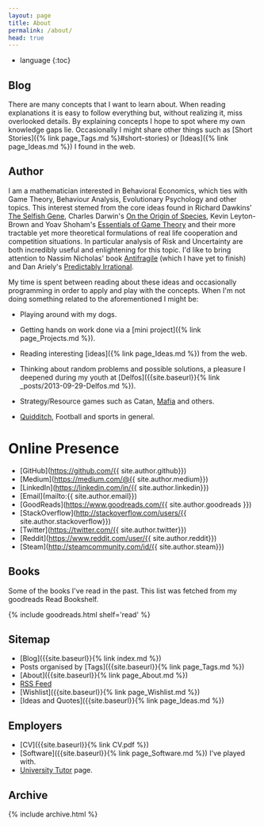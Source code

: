 ```yaml
---
layout: page
title: About
permalink: /about/
head: true
---
```


* language
{:toc}

## Blog

There are many concepts that I want to learn about. When reading explanations it is easy to follow everything but, without realizing it, miss overlooked details. By explaining concepts I hope to spot where my own knowledge gaps lie. Occasionally I might share other things such as [Short Stories]({% link page_Tags.md %}#short-stories) or [Ideas]({% link page_Ideas.md %}) I found in the web.

## Author

I am a mathematician interested in Behavioral Economics, which ties with Game Theory, Behaviour Analysis, Evolutionary Psychology and other topics. This interest stemed from the core ideas found in Richard Dawkins' [The Selfish Gene](https://www.goodreads.com/book/show/61535.The_Selfish_Gene), Charles Darwin's [On the Origin of Species](https://www.goodreads.com/book/show/22463.The_Origin_of_Species), Kevin Leyton-Brown and Yoav Shoham's [Essentials of Game Theory](https://www.goodreads.com/book/show/4253377-essentials-of-game-theory) and their more tractable yet more theoretical formulations of real life cooperation and competition situations. In particular analysis of Risk and Uncertainty are both incredibly useful and enlightening for this topic. I'd like to bring attention to Nassim Nicholas' book [Antifragile](https://www.goodreads.com/book/show/13530973-antifragile) (which I have yet to finish) and Dan Ariely's [Predictably Irrational](https://www.goodreads.com/book/show/1713426.Predictably_Irrational).

My time is spent between reading about these ideas and occasionally programming in order to apply and play with the concepts. When I'm not doing something related to the aforementioned I might be:

* Playing around with my dogs.

* Getting hands on work done via a [mini project]({% link page_Projects.md %}).

* Reading interesting [ideas]({% link page_Ideas.md %}) from the web.

* Thinking about random problems and possible solutions, a pleasure I deepened during my youth at [Delfos]({{site.baseurl}}{% link _posts/2013-09-29-Delfos.md %}).

* Strategy/Resource games such as Catan, [Mafia](https://en.wikipedia.org/wiki/Mafia_(party_game)) and others.

* [Quidditch](http://www.ouqc.uk/), Football and sports in general.

<h1> Online Presence </h1>

- [GitHub](https://github.com/{{ site.author.github}})
- [Medium](https://medium.com/@{{ site.author.medium}})
- [LinkedIn](https://linkedin.com/in/{{ site.author.linkedin}})
- [Email](mailto:{{ site.author.email}})
- [GoodReads](https://www.goodreads.com/{{ site.author.goodreads }})
- [StackOverflow](http://stackoverflow.com/users/{{ site.author.stackoverflow}})
- [Twitter](https://twitter.com/{{ site.author.twitter}})
- [Reddit](https://www.reddit.com/user/{{ site.author.reddit}})
- [Steam](http://steamcommunity.com/id/{{ site.author.steam}})

## Books

Some of the books I've read in the past. This list was fetched from my goodreads Read Bookshelf.

{% include goodreads.html shelf='read' %}

## Sitemap

- [Blog]({{site.baseurl}}{% link index.md %})
- Posts organised by [Tags]({{site.baseurl}}{% link page_Tags.md %})
- [About]({{site.baseurl}}{% link page_About.md %})
- [RSS Feed](/atom.xml)
- [Wishlist]({{site.baseurl}}{% link page_Wishlist.md %})
- [Ideas and Quotes]({{site.baseurl}}{% link page_Ideas.md %})

## Employers

- [CV]({{site.baseurl}}{% link CV.pdf %})
- [Software]({{site.baseurl}}{% link page_Software.md %}) I've played with.
- [University Tutor](http://porto.universitytutor.com/tutors/944174) page.


## Archive

{% include archive.html %}